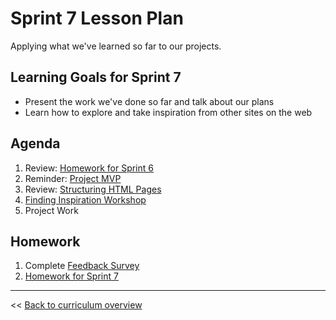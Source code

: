 # Sprint 7 Lesson Plan

Applying what we've learned so far to our projects. 

## Learning Goals for Sprint 7
* Present the work we've done so far and talk about our plans
* Learn how to explore and take inspiration from other sites on the web


## Agenda
1. Review: [Homework for Sprint 6](./06-sprint-homework)
1. Reminder: [Project MVP](../modules/project/mvp)
1. Review: [Structuring HTML Pages](../modules/structuring-html-pages)
1. [Finding Inspiration Workshop](../modules/finding-inspiration-workshop)
1. Project Work

## Homework
1. Complete [Feedback Survey](https://forms.gle/RYWkLE6n3yeRt5cT8)
1. [Homework for Sprint 7](./07-sprint-homework)

---
<< [Back to curriculum overview](https://glover.io/refcode-docs/curriculum/)
